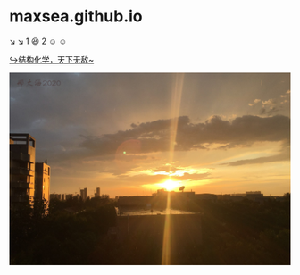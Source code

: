 # maxsea.github.io

:arrow_lower_right: :arrow_lower_right:
1
 :laughing:
 2
 :relaxed: :relaxed:



[:arrow_right_hook:结构化学，天下无敌~](https://www.bilibili.com/video/av29005895?from=search&seid=10982941759365607406 "four years")

![image](https://github.com/xmaxsea/maxsea.github.io/blob/xmaxsea-patch-15/4.jpg)
